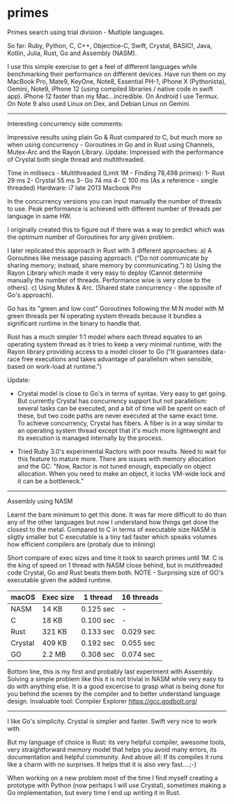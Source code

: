 # primes
Primes search using trial division - Multiple languages. 

So far: Ruby, Python, C, C++, Objectice-C, Swift, Crystal, BASIC!, Java, Kotlin, Julia, Rust, Go and Assembly (NASM).

I use this simple exercise to get a feel of different languages while benchmarking their performance on different devices. 
Have run them on my MacBook Pro, Mate9, KeyOne, Note8, Essential PH-1, iPhone X (Pythonista), Gemini, Note9, iPhone 12 (using compiled libraries / native code in swift app).
iPhone 12 faster than my Mac...incredible.
On Android I use Termux. On Note 9 also used Linux on Dex, and Debian Linux on Gemini.

-----------------------------------------------

Interesting concurrency side comments:

Impressive results using plain Go & Rust compared to C, but much more so when using concurrency - Goroutines in Go and in Rust using Channels, Mutex-Arc and the Rayon Library.
Update: Impressed with the performance of Crystal both single thread and multithreaded.

Time in millisecs - Multithreaded (Limit 1M - Finding 78,498 primes):
1- Rust		 29 ms
2- Crystal	 55 ms
3- Go 		 74 ms
4- C 		100 ms (As a reference - single threaded)
Hardware: i7 late 2013 Macbook Pro

In the concurrency versions you can input manually the number of threads to use. 
Peak performance is achieved with different number of threads per language in same HW.

I originally created this to figure out if there was a way to predict which was the optimum number of Goroutines for any given problem.

I later replicated this approach in Rust with 3 different approaches:
a) A Goroutines like message passing approach. (“Do not communicate by sharing memory; instead, share memory by communicating.”)
b) Using the Rayon Library which made it very easy to deploy (Cannot determine manually the number of threads. Performance wise is very close to the others).
c) Using Mutex & Arc. (Shared state concurrency - the opposite of Go's approach).

Go has its "green and low cost" Goroutines following the M:N model with M green threads per N operating system threads because it bundles a significant runtime in the binary to handle that.

Rust has a much simpler 1:1 model where each thread equates to an operating system thread as it tries to keep a very minimal runtime, with the Rayon library providing access to a model closer to Go ("It guarantees data-race free executions and takes advantage of parallelism when sensible, based on work-load at runtime.")

Update:
- Crystal model is close to Go's in terms of syntax. Very easy to get going.
But currently Crystal has concurrency support but not parallelism: several tasks can be executed, and a bit of time will be spent on each of these, but two code paths are never executed at the same exact time.
To achieve concurrency, Crystal has fibers. A fiber is in a way similar to an operating system thread except that it's much more lightweight and its execution is managed internally by the process.

- Tried Ruby 3.0's experimental Ractors with poor results. Need to wait for this feature to mature more. There are issues with memory allocation and the GC: "Now, Ractor is not tuned enough, especially on object allocation. When you need to make an object, it locks VM-wide lock and it can be a bottleneck." 


-----------------------------------------------

Assembly using NASM 

Learnt the bare minimum to get this done. It was far more difficult to do than any of the other languages but now I understand how things get done the closest to the metal.
Compared to C in terms of executable size NASM is sligtly smaller but C executable is a tiny tad faster which speaks volumes how efficient compilers are (probaly due to inlining)

Short compare of exec sizes and time it took to search primes until 1M.
C is the king of speed on 1 thread with NASM close behind, but in mutithreaded code Crystal, Go and Rust beats them both. 
NOTE - Surprising size of GO's executable given the added runtime.


| macOS  | Exec size | 1 thread  | 16 threads |
|--------|-----------|-----------|------------|
| NASM   | 14  KB    | 0.125 sec |     -      |
| C      | 18  KB    | 0.100 sec |     -      |
| Rust   | 321 KB    | 0.133 sec | 0.029 sec  |
| Crystal| 409 KB    | 0.192 sec | 0.055 sec  |
| GO     | 2.2 MB    | 0.308 sec | 0.074 sec  |


Bottom line, this is my first and probably last experiment with Assembly. 
Solving a simple problem like this it is not trivial in NASM while very easy to do with anything else.
It is a good excercise to grasp what is being done for you behind the scenes by the compiler and to better understand language design.
Invaluable tool: Compiler Explorer https://gcc.godbolt.org/

-----------------------------------------------

I like Go's simplicity. Crystal is simpler and faster. Swift very nice to work with.

But my language of choice is Rust: its very helpful compiler, awesome tools, very straightforward memory model that helps you avoid many errors, its documentation and helpful community. 
And above all: If its compiles it runs like a charm with no surprises. 
It helps that it is also very fast....;-)

When working on a new problem most of the time I find myself creating a prototype with Python (now perhaps I will use Crystal), sometimes making a Go implementation, but every time I end up writing it in Rust.


